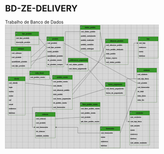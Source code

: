 # BD-ZE-DELIVERY
Trabalho de Banco de Dados
<img src="https://github.com/CKire1227/BD-ZE-DELIVERY/blob/main/img_bd/BD.png?raw=true"/>
